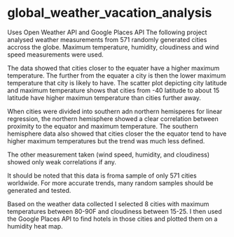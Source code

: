 # global_weather_vacation_analysis
Uses Open Weather API and Google Places API
The following project analysed weather measurements from 571 randomly generated
cities accross the globe. Maximum temperature, humidity, cloudiness and wind speed measurements were used.

The data showed that cities closer to the equater have a higher maximum temperature.
The further from the equater a city is then the lower maximum temperature that city is likely to have. 
The scatter plot depicting city latitude and maximum temperature shows that cities from -40 latitude to about 15 latitude have higher maximun temperature than cities further away.

When cities were divided into southern adn northern hemisperes for linear regression, the northern hemisphere showed a clear correlation between proximity to the equator and maximum temperature. The southern hemisphere data also showed that cities closer the the equator tend to have higher maximum temperatures but the trend was much less defined.

The other measurement taken (wind speed, humidity, and cloudiness) showed only weak correlations if any.

It should be noted that this data is froma sample of only 571 cities worldwide. For more accurate trends,
many random samples should be generated and tested.

Based on the weather data collected I selected 8 cities with maximum temperatures between 80-90F and
cloudiness between 15-25. I then used the Google Places API to find hotels in those cities and plotted them on a humidity heat map.